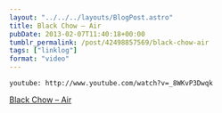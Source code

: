 ```yaml
---
layout: "../../../layouts/BlogPost.astro"
title: Black Chow – Air
pubDate: 2013-02-07T11:40:18+00:00
tumblr_permalink: /post/42498857569/black-chow-air
tags: ["linklog"]
format: "video"
---
```


`youtube: http://www.youtube.com/watch?v=_8WKvP3Dwqk`

[Black Chow &#8211; Air][1]

[1]: http://www.youtube.com/watch?v=_8WKvP3Dwqk
